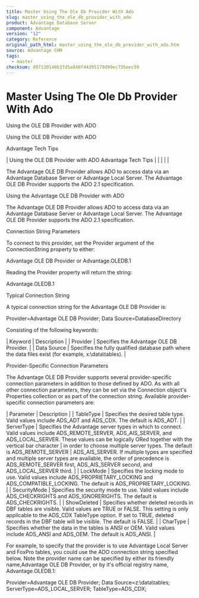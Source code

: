 ```yaml
---
title: Master Using The Ole Db Provider With Ado
slug: master_using_the_ole_db_provider_with_ado
product: Advantage Database Server
component: Advantage
version: "12"
category: Reference
original_path_html: master_using_the_ole_db_provider_with_ado.htm
source: Advantage CHM
tags:
  - master
checksum: d97130140b37d5a840f44395179d99ec735eec59
---
```


# Master Using The Ole Db Provider With Ado

Using the OLE DB Provider with ADO

Using the OLE DB Provider with ADO

Advantage Tech Tips

| Using the OLE DB Provider with ADO  Advantage Tech Tips |  |  |  |  |

The Advantage OLE DB Provider allows ADO to access data via an Advantage Database Server or Advantage Local Server. The Advantage OLE DB Provider supports the ADO 2.1 specification.

Using the Advantage OLE DB Provider with ADO

The Advantage OLE DB Provider allows ADO to access data via an Advantage Database Server or Advantage Local Server. The Advantage OLE DB Provider supports the ADO 2.1 specification.

Connection String Parameters

To connect to this provider, set the Provider argument of the ConnectionString property to either:

Advantage OLE DB Provider or Advantage.OLEDB.1

Reading the Provider property will return the string:

Advantage.OLEDB.1

Typical Connection String

A typical connection string for the Advantage OLE DB Provider is:

Provider=Advantage OLE DB Provider; Data Source=DatabaseDirectory

Consisting of the following keywords:

| Keyword | Description |
| Provider | Specifies the Advantage OLE DB Provider. |
| Data Source | Specifies the fully qualified database path where the data files exist (for example, x:\data\tables). |

Provider-Specific Connection Parameters

The Advantage OLE DB Provider supports several provider-specific connection parameters in addition to those defined by ADO. As with all other connection parameters, they can be set via the Connection object's Properties collection or as part of the connection string. Available provider-specific connection parameters are:

| Parameter | Description |
| TableType | Specifies the desired table type. Valid values include ADS\_ADT and ADS\_CDX. The default is ADS\_ADT. |
| ServerType | Specifies the Advantage server types in which to connect. Valid values include ADS\_REMOTE\_SERVER, ADS\_AIS\_SERVER, and ADS\_LOCAL\_SERVER. These values can be logically ORed together with the vertical bar character | in order to choose multiple server types. The default is ADS\_REMOTE\_SERVER | ADS\_AIS\_SERVER. If multiple types are specified and multiple server types are available, the order of precedence is ADS\_REMOTE\_SERVER first, ADS\_AIS\_SERVER second, and ADS\_LOCAL\_SERVER third. |
| LockMode | Specifies the locking mode to use. Valid values include ADS\_PROPRIETARY\_LOCKING and ADS\_COMPATIBLE\_LOCKING. The default is ADS\_PROPRIETARY\_LOCKING. |
| SecurityMode | Specifies the security mode to use. Valid values include ADS\_CHECKRIGHTS and ADS\_IGNORERIGHTS. The default is ADS\_CHECKRIGHTS. |
| ShowDeleted | Specifies whether deleted records in DBF tables are visible. Valid values are TRUE or FALSE. This setting is only applicable to the ADS\_CDX TableType option. If set to TRUE, deleted records in the DBF table will be visible. The default is FALSE. |
| CharType | Specifies whether the data in the tables is ANSI or OEM. Valid values include ADS\_ANSI and ADS\_OEM. The default is ADS\_ANSI. |

For example, to specify that the provider is to use Advantage Local Server and FoxPro tables, you could use the ADO connection string specified below. Note the provider name can be specified by either its friendly name,Advantage OLE DB Provider, or by it's official registry name, Advantage.OLEDB.1:

Provider=Advantage OLE DB Provider; Data Source=z:\data\tables; ServerType=ADS\_LOCAL\_SERVER; TableType=ADS\_CDX;
